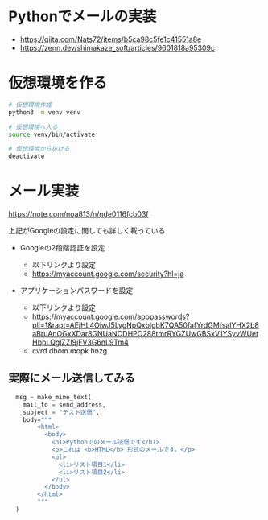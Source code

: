 # Pythonでメールの実装

- https://qiita.com/Nats72/items/b5ca98c5fe1c41551a8e
- https://zenn.dev/shimakaze_soft/articles/9601818a95309c

# 仮想環境を作る

```bash
# 仮想環境作成
python3 -m venv venv

# 仮想環境へ入る
source venv/bin/activate

# 仮想環境から抜ける
deactivate
```

# メール実装

https://note.com/noa813/n/nde0116fcb03f

上記がGoogleの設定に関しても詳しく載っている

- Googleの2段階認証を設定
  - 以下リンクより設定
  - https://myaccount.google.com/security?hl=ja

- アプリケーションパスワードを設定
  - 以下リンクより設定
  - https://myaccount.google.com/apppasswords?pli=1&rapt=AEjHL4OiwJ5LygNpQxblgbK7QA50fafYrdGMfsalYHX2b8aBruAnOGxXDar8GNUaNODHPO288tmrRYGZUwGBSxV1YSyvWUetHbpLQglZZI9jFV3G6nL9Tm4
  - cvrd dbom mopk hnzg
 
## 実際にメール送信してみる

```python
  msg = make_mime_text(
    mail_to = send_address,
    subject = "テスト送信",
    body="""
        <html>
          <body>
            <h1>Pythonでのメール送信です</h1>
            <p>これは <b>HTML</b> 形式のメールです。</p>
            <ul>
              <li>リスト項目1</li>
              <li>リスト項目2</li>
            </ul>
          </body>
        </html>
        """
  )
```
